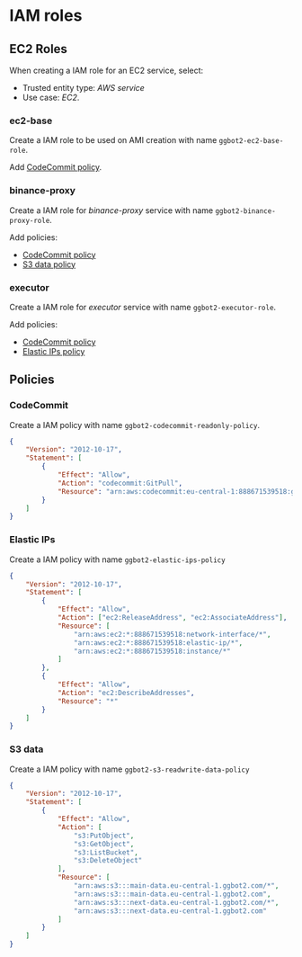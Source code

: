 # IAM roles

## EC2 Roles

When creating a IAM role for an EC2 service, select:

-   Trusted entity type: _AWS service_
-   Use case: _EC2_.

### ec2-base

Create a IAM role to be used on AMI creation with name `ggbot2-ec2-base-role`.

Add [CodeCommit policy](#codecommit-policy).

### binance-proxy

Create a IAM role for _binance-proxy_ service with name `ggbot2-binance-proxy-role`.

Add policies:

-   [CodeCommit policy](#codecommit-policy)
-   [S3 data policy](#elastic-ips)

### executor

Create a IAM role for _executor_ service with name `ggbot2-executor-role`.

Add policies:

-   [CodeCommit policy](#codecommit-policy)
-   [Elastic IPs policy](#s3-data)

## Policies

### CodeCommit

Create a IAM policy with name `ggbot2-codecommit-readonly-policy`.

```json
{
	"Version": "2012-10-17",
	"Statement": [
		{
			"Effect": "Allow",
			"Action": "codecommit:GitPull",
			"Resource": "arn:aws:codecommit:eu-central-1:888671539518:ggbot2-monorepo"
		}
	]
}
```

### Elastic IPs

Create a IAM policy with name `ggbot2-elastic-ips-policy`

```json
{
	"Version": "2012-10-17",
	"Statement": [
		{
			"Effect": "Allow",
			"Action": ["ec2:ReleaseAddress", "ec2:AssociateAddress"],
			"Resource": [
				"arn:aws:ec2:*:888671539518:network-interface/*",
				"arn:aws:ec2:*:888671539518:elastic-ip/*",
				"arn:aws:ec2:*:888671539518:instance/*"
			]
		},
		{
			"Effect": "Allow",
			"Action": "ec2:DescribeAddresses",
			"Resource": "*"
		}
	]
}
```

### S3 data

Create a IAM policy with name `ggbot2-s3-readwrite-data-policy`

```json
{
	"Version": "2012-10-17",
	"Statement": [
		{
			"Effect": "Allow",
			"Action": [
				"s3:PutObject",
				"s3:GetObject",
				"s3:ListBucket",
				"s3:DeleteObject"
			],
			"Resource": [
				"arn:aws:s3:::main-data.eu-central-1.ggbot2.com/*",
				"arn:aws:s3:::main-data.eu-central-1.ggbot2.com",
				"arn:aws:s3:::next-data.eu-central-1.ggbot2.com/*",
				"arn:aws:s3:::next-data.eu-central-1.ggbot2.com"
			]
		}
	]
}
```
